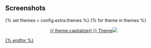 ## Screenshots

{% set themes = config.extra.themes %}
{% for theme in themes %}
<p align="center">  
<a href="/site_assets/{{ page.file.name }}/{{ theme }}.png">{{ theme.capitalize() }} Theme<img src="/site_assets/{{ page.file.name }}/{{ theme }}.png"></img>
</p>
{% endfor %}